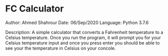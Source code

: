 # FC Calculator

Author: Ahmed Shahrour
Date: 06/Sep/2020
Language: Python 3.7.6

Description: A simple calculator that converts a Fahrenheit temperature to a Celsius temperature. Once you run the program, it will prompt you for your Celsius temperature input and once you press enter you should be able to see your the temperature in Celsius on your concole.
